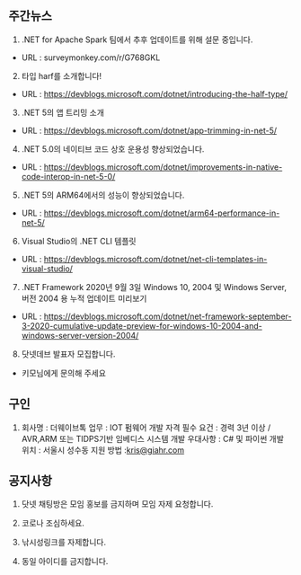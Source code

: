 ## 주간뉴스

1) .NET for Apache Spark 팀에서 추후 업데이트를 위해 설문 중입니다.
 - URL : surveymonkey.com/r/G768GKL

2) 타입 harf를 소개합니다!
 - URL : https://devblogs.microsoft.com/dotnet/introducing-the-half-type/

3) .NET 5의 앱 트리밍 소개
 - URL : https://devblogs.microsoft.com/dotnet/app-trimming-in-net-5/

 4) .NET 5.0의 네이티브 코드 상호 운용성 향상되었습니다.
 - URL : https://devblogs.microsoft.com/dotnet/improvements-in-native-code-interop-in-net-5-0/

 5) .NET 5의 ARM64에서의 성능이 향상되었습니다.
 - URL : https://devblogs.microsoft.com/dotnet/arm64-performance-in-net-5/

 6)  Visual Studio의 .NET CLI 템플릿
 - URL : https://devblogs.microsoft.com/dotnet/net-cli-templates-in-visual-studio/

 7) .NET Framework 2020년 9월 3일 Windows 10, 2004 및 Windows Server, 버전 2004 용 누적 업데이트 미리보기
 - URL : https://devblogs.microsoft.com/dotnet/net-framework-september-3-2020-cumulative-update-preview-for-windows-10-2004-and-windows-server-version-2004/

 8) 닷넷데브 발표자 모집합니다.
- 키모님에게 문의해 주세요

 ## 구인

1) 회사명 : 더웨이브톡
 업무 : IOT 펌웨어 개발
 자격 필수 요건 : 경력 3년 이상 / AVR,ARM 또는 TIDPS기반 임베디스 시스템 개발
 우대사항 : C# 및 파이썬 개발
 위치 : 서울시 성수동
 지원 방법 :kris@giahr.com

## 공지사항

1) 닷넷 채팅방은 모임 홍보를 금지하며 모임 자제 요청합니다.

2) 코로나 조심하세요.

3) 낚시성링크를 자제합니다.

4) 동일 아이디를 금지합니다.
